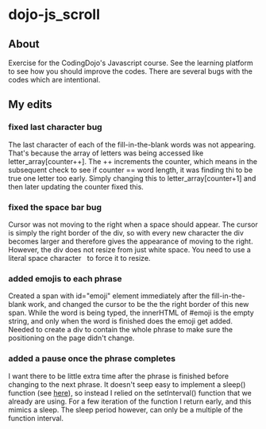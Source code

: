 # dojo-js_scroll

## About
Exercise for the CodingDojo's Javascript course.  See the learning platform to see how you should improve the codes.  There are several bugs with the codes which are intentional. 

## My edits
### fixed last character bug
The last character of each of the fill-in-the-blank words was not appearing. That's because the array of letters was being accessed like letter_array[counter++]. The ++ increments the counter, which means in the subsequent check to see if counter == word length, it was finding thi to be true one letter too early. Simply changing this to letter_array[counter+1] and then later updating the counter fixed this. 

### fixed the space bar bug 
Cursor was not moving to the right when a space should appear. The cursor is simply the right border of the div, so with every new character the div becomes larger and therefore gives the appearance of moving to the right. However, the div does not resize from just white space. You need to use a literal space character &nbsp; to force it to resize.

### added emojis to each phrase
Created a span with id="emoji" element immediately after the fill-in-the-blank work, and changed the cursor to be the the right border of this new span. While the word is being typed, the innerHTML of #emoji is the empty string, and only when the word is finished does the emoji get added. Needed to create a div to contain the whole phrase to make sure the positioning on the page didn't change.

### added a pause once the phrase completes
I want there to be little extra time after the phrase is finished before changing to the next phrase. It doesn't seep easy to implement a sleep() function (see [here](stackoverflow.com/questions/951021/what-is-the-javascript-version-of-sleep)), so instead I relied on the setInterval() function that we already are using. For a few iteration of the function I return early, and this mimics a sleep. The sleep period however, can only be a multiple of the function interval. 